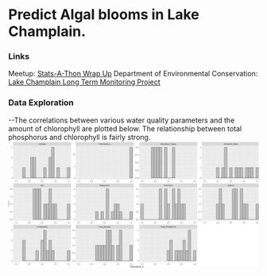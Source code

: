 # Predict Algal blooms in Lake Champlain. 

### Links
Meetup: [Stats-A-Thon Wrap Up](https://www.meetup.com/Burlington-Data-Scientists/events/259092234/)
Department of Environmental Conservation: [Lake Champlain Long Term Monitoring Project](https://dec.vermont.gov/watershed/lakes-ponds/monitor/lake-champlain)

### Data Exploration
--The correlations between various water quality parameters and the amount of chlorophyll are plotted below. 
The relationship between total phosphorus and chlorophyll is fairly strong. 
![Correlations with chlorophyll](Correlations.JPG)

